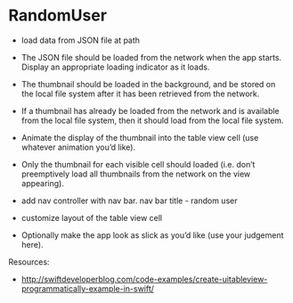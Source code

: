 # RandomUser


- load data from JSON file at path 
- The JSON file should be loaded from the network when the app starts. Display an appropriate loading indicator as it loads. 

- The thumbnail should be loaded in the background, and be stored on the local file system after it has been retrieved from the network.
- If a thumbnail has already be loaded from the network and is available from the local file system, then it should load from the local file system. 
- Animate the display of the thumbnail into the table view cell (use whatever animation you’d like). 
- Only the thumbnail for each visible cell should loaded (i.e. don’t preemptively load all thumbnails from the network on the view appearing). 

- add nav controller with nav bar. nav bar title - random user  
- customize layout of the table view cell 
- Optionally make the app look as slick as you’d like (use your judgement here).

Resources: 
- http://swiftdeveloperblog.com/code-examples/create-uitableview-programmatically-example-in-swift/


